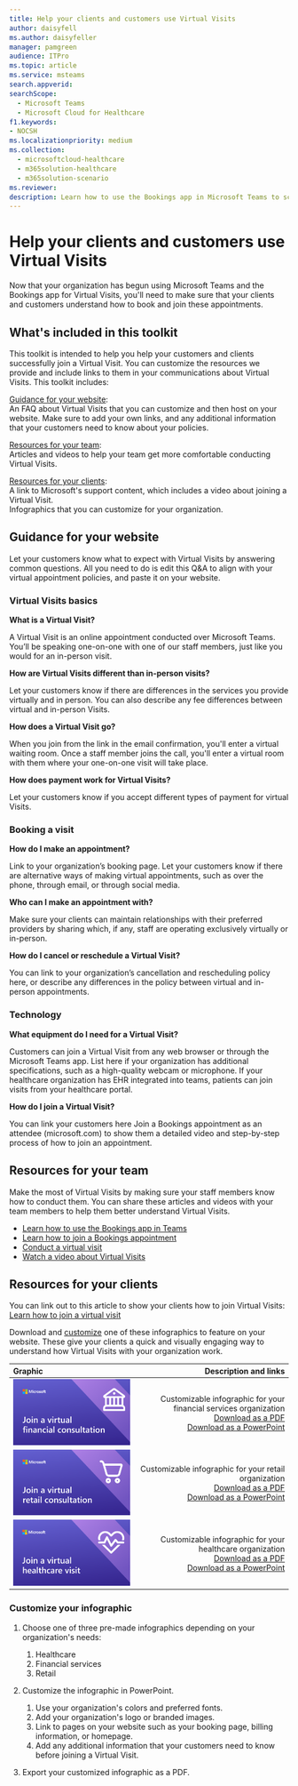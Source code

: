 ```yaml
---
title: Help your clients and customers use Virtual Visits
author: daisyfell
ms.author: daisyfeller
manager: pamgreen
audience: ITPro
ms.topic: article 
ms.service: msteams 
search.appverid: 
searchScope:
  - Microsoft Teams
  - Microsoft Cloud for Healthcare
f1.keywords:
- NOCSH
ms.localizationpriority: medium
ms.collection: 
  - microsoftcloud-healthcare
  - m365solution-healthcare
  - m365solution-scenario
ms.reviewer: 
description: Learn how to use the Bookings app in Microsoft Teams to schedule, manage, and conduct Virtual Visits. 
---
```


# Help your clients and customers use Virtual Visits

Now that your organization has begun using Microsoft Teams and the Bookings app for Virtual Visits, you'll need to make sure that your clients and customers understand how to book and join these appointments.

<!-- Watch this video for a quick overview of what Virtual Visits can do for your organization.

>>> [!VIDEO https://www.microsoft.com/videoplayer/embed/<RWEJii>] -->

## What's included in this toolkit

This toolkit is intended to help you help your customers and clients successfully join a Virtual Visit. You can customize the resources we provide and include links to them in your communications about Virtual Visits. This toolkit includes:

[Guidance for your website](#guidance-for-your-website): <br> An FAQ about Virtual Visits that you can customize and then host on your website. Make sure to add your own links, and any additional information that your customers need to know about your policies.

[Resources for your team](#resources-for-your-team): <br> Articles and videos to help your team get more comfortable conducting Virtual Visits.

[Resources for your clients](#resources-for-your-clients): <br>
A link to Microsoft's support content, which includes a video about joining a Virtual Visit.<br>
Infographics that you can customize for your organization.

## Guidance for your website

Let your customers know what to expect with Virtual Visits by answering common questions. All you need to do is edit this Q&A to align with your virtual appointment policies, and paste it on your website.

### Virtual Visits basics

**What is a Virtual Visit?**

A Virtual Visit is an online appointment conducted over Microsoft Teams. You’ll be speaking one-on-one with one of our staff members, just like you would for an in-person visit.

**How are Virtual Visits different than in-person visits?**

Let your customers know if there are differences in the services you provide virtually and in person. You can also describe any fee differences between virtual and in-person Visits.

**How does a Virtual Visit go?**

When you join from the link in the email confirmation, you'll enter a virtual waiting room. Once a staff member joins the call, you'll enter a virtual room with them where your one-on-one visit will take place.

**How does payment work for Virtual Visits?**

Let your customers know if you accept different types of payment for virtual Visits.

### Booking a visit

**How do I make an appointment?**

Link to your organization’s booking page. Let your customers know if there are alternative ways of making virtual appointments, such as over the phone, through email, or through social media.

**Who can I make an appointment with?**

Make sure your clients can maintain relationships with their preferred providers by sharing which, if any, staff are operating exclusively virtually or in-person.

**How do I cancel or reschedule a Virtual Visit?**

You can link to your organization’s cancellation and rescheduling policy here, or describe any differences in the policy between virtual and in-person appointments.

### Technology

**What equipment do I need for a Virtual Visit?**

Customers can join a Virtual Visit from any web browser or through the Microsoft Teams app. List here if your organization has additional specifications, such as a high-quality webcam or microphone. If your healthcare organization has EHR integrated into teams, patients can join visits from your healthcare portal.

**How do I join a Virtual Visit?**

You can link your customers here Join a Bookings appointment as an attendee (microsoft.com) to show them a detailed video and step-by-step process of how to join an appointment.

## Resources for your team

Make the most of Virtual Visits by making sure your staff members know how to conduct them. You can share these articles and videos with your team members to help them better understand Virtual Visits.

- [Learn how to use the Bookings app in Teams](https://support.microsoft.com/office/what-is-bookings-42d4e852-8e99-4d8f-9b70-d7fc93973cb5)
- [Learn how to join a Bookings appointment](https://support.microsoft.com/office/join-a-bookings-appointment-attendees-3deb7bde-3ea3-4b41-8a06-741ad0db9fc0)
- [Conduct a virtual visit](/microsoftteams/expand-teams-across-your-org/bookings-virtual-visits#conduct-a-visit)
- [Watch a video about Virtual Visits](#help-your-clients-and-customers-use-virtual-visits)

## Resources for your clients

You can link out to this article to show your clients how to join Virtual Visits: <br>
[Learn how to join a virtual visit](https://support.microsoft.com/office/join-a-bookings-appointment-as-an-attendee-95cea12d-2220-421f-a663-6efb20913c7f)

Download and [customize](#customize-your-infographic) one of these infographics to feature on your website. These give your clients a quick and visually engaging way to understand how Virtual Visits with your organization work.

| Graphic                | Description and links              |
| :------------------- | -------------------: |
| [![Image of the financial services infographic](../media/vv-finserv-thumbnail.png)](//download.microsoft.com/download/8/5/7/85784cd8-6945-4fcc-a3c3-972bd88d3fef/VirtualVisit_Financial_Infographic.pdf) | Customizable infographic for your financial services organization <br> [Download as a PDF](//download.microsoft.com/download/8/5/7/85784cd8-6945-4fcc-a3c3-972bd88d3fef/VirtualVisit_Financial_Infographic.pdf) <br> [Download as a PowerPoint](//download.microsoft.com/download/8/5/7/85784cd8-6945-4fcc-a3c3-972bd88d3fef/VirtualVisit_Financial_Infographic.pptx)
| [![Image of the retail infographic](../media/vv-retail-thumbnail.png)](//download.microsoft.com/download/a/b/5/ab5c07d9-cf7a-47b3-ba54-05a8a0a2a1bd/VirtualVisit_Retail_Infographic.pdf) | Customizable infographic for your retail organization <br> [Download as a PDF](//download.microsoft.com/download/a/b/5/ab5c07d9-cf7a-47b3-ba54-05a8a0a2a1bd/VirtualVisit_Retail_Infographic.pdf) <br> [Download as a PowerPoint](//download.microsoft.com/download/a/b/5/ab5c07d9-cf7a-47b3-ba54-05a8a0a2a1bd/VirtualVisit_Retail_Infographic.pptx) |
| [![Image of the healthcare infographic](../media/vv-healthcare-thumbnail.png)](//download.microsoft.com/download/4/d/3/4d3d9c53-0304-4aea-a56a-60a16402c58f/VirtualVisit_Healthcare_Infographic.pdf) | Customizable infographic for your healthcare organization <br> [Download as a PDF](//download.microsoft.com/download/4/d/3/4d3d9c53-0304-4aea-a56a-60a16402c58f/VirtualVisit_Healthcare_Infographic.pdf) <br> [Download as a PowerPoint](//download.microsoft.com/download/4/d/3/4d3d9c53-0304-4aea-a56a-60a16402c58f/VirtualVisit_Healthcare_Infographic.pptx) |

### Customize your infographic

1. Choose one of three pre-made infographics depending on your organization's needs:
    1. Healthcare
    2. Financial services
    3. Retail

2. Customize the infographic in PowerPoint.
    1. Use your organization's colors and preferred fonts.
    2. Add your organization's logo or branded images.
    3. Link to pages on your website such as your booking page, billing information, or homepage.
    4. Add any additional information that your customers need to know before joining a Virtual Visit.

3. Export your customized infographic as a PDF.
